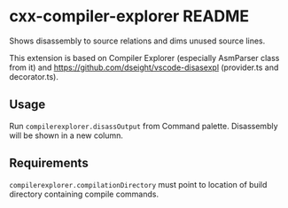 # cxx-compiler-explorer README

Shows disassembly to source relations and dims unused source lines.

This extension is based on Compiler Explorer (especially AsmParser class from it) and https://github.com/dseight/vscode-disasexpl (provider.ts and decorator.ts).

## Usage

Run `compilerexplorer.disassOutput` from Command palette.
Disassembly will be shown in a new column.

## Requirements

`compilerexplorer.compilationDirectory` must point to location of build directory containing compile commands.
